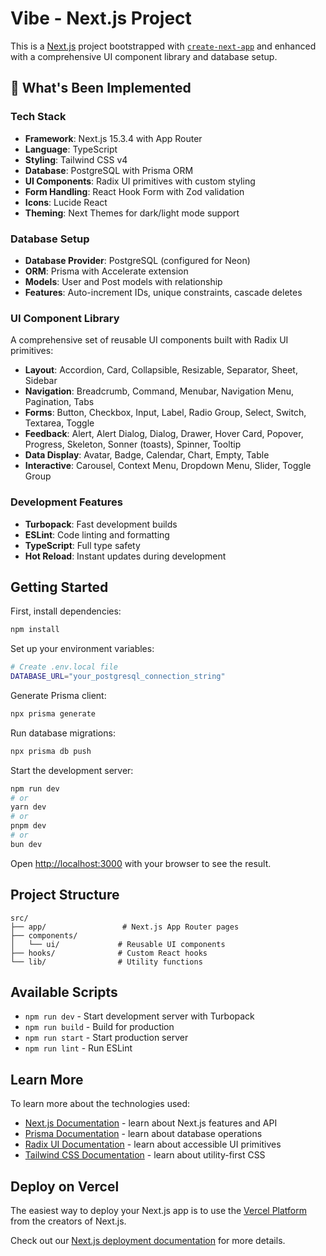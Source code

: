 # Vibe - Next.js Project

This is a [Next.js](https://nextjs.org) project bootstrapped with [`create-next-app`](https://nextjs.org/docs/app/api-reference/cli/create-next-app) and enhanced with a comprehensive UI component library and database setup.

## 🚀 What's Been Implemented

### Tech Stack
- **Framework**: Next.js 15.3.4 with App Router
- **Language**: TypeScript
- **Styling**: Tailwind CSS v4
- **Database**: PostgreSQL with Prisma ORM
- **UI Components**: Radix UI primitives with custom styling
- **Form Handling**: React Hook Form with Zod validation
- **Icons**: Lucide React
- **Theming**: Next Themes for dark/light mode support

### Database Setup
- **Database Provider**: PostgreSQL (configured for Neon)
- **ORM**: Prisma with Accelerate extension
- **Models**: User and Post models with relationship
- **Features**: Auto-increment IDs, unique constraints, cascade deletes

### UI Component Library
A comprehensive set of reusable UI components built with Radix UI primitives:
- **Layout**: Accordion, Card, Collapsible, Resizable, Separator, Sheet, Sidebar
- **Navigation**: Breadcrumb, Command, Menubar, Navigation Menu, Pagination, Tabs
- **Forms**: Button, Checkbox, Input, Label, Radio Group, Select, Switch, Textarea, Toggle
- **Feedback**: Alert, Alert Dialog, Dialog, Drawer, Hover Card, Popover, Progress, Skeleton, Sonner (toasts), Spinner, Tooltip
- **Data Display**: Avatar, Badge, Calendar, Chart, Empty, Table
- **Interactive**: Carousel, Context Menu, Dropdown Menu, Slider, Toggle Group

### Development Features
- **Turbopack**: Fast development builds
- **ESLint**: Code linting and formatting
- **TypeScript**: Full type safety
- **Hot Reload**: Instant updates during development

## Getting Started

First, install dependencies:

```bash
npm install
```

Set up your environment variables:
```bash
# Create .env.local file
DATABASE_URL="your_postgresql_connection_string"
```

Generate Prisma client:
```bash
npx prisma generate
```

Run database migrations:
```bash
npx prisma db push
```

Start the development server:

```bash
npm run dev
# or
yarn dev
# or
pnpm dev
# or
bun dev
```

Open [http://localhost:3000](http://localhost:3000) with your browser to see the result.

## Project Structure

```
src/
├── app/                 # Next.js App Router pages
├── components/
│   └── ui/             # Reusable UI components
├── hooks/              # Custom React hooks
└── lib/                # Utility functions
```

## Available Scripts

- `npm run dev` - Start development server with Turbopack
- `npm run build` - Build for production
- `npm run start` - Start production server
- `npm run lint` - Run ESLint

## Learn More

To learn more about the technologies used:

- [Next.js Documentation](https://nextjs.org/docs) - learn about Next.js features and API
- [Prisma Documentation](https://www.prisma.io/docs) - learn about database operations
- [Radix UI Documentation](https://www.radix-ui.com/) - learn about accessible UI primitives
- [Tailwind CSS Documentation](https://tailwindcss.com/docs) - learn about utility-first CSS

## Deploy on Vercel

The easiest way to deploy your Next.js app is to use the [Vercel Platform](https://vercel.com/new?utm_medium=default-template&filter=next.js&utm_source=create-next-app&utm_campaign=create-next-app-readme) from the creators of Next.js.

Check out our [Next.js deployment documentation](https://nextjs.org/docs/app/building-your-application/deploying) for more details.
